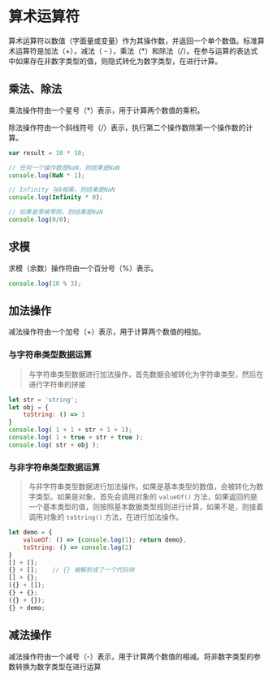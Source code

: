 # 算术运算符

算术运算符以数值（字面量或变量）作为其操作数，并返回一个单个数值。标准算术运算符是加法（+），减法（ - ），乘法（*）和除法（/）。在参与运算的表达式中如果存在非数字类型的值，则隐式转化为数字类型，在进行计算。

## 乘法、除法

乘法操作符由一个星号（*）表示，用于计算两个数值的乘积。

除法操作符由一个斜线符号（/）表示，执行第二个操作数除第一个操作数的计算。

```javascript
var result = 10 * 10;

// 任何一个操作数是NaN，则结果是NaN
console.log(NaN * 1);

// Infinity 与0相乘，则结果是NaN
console.log(Infinity * 0);

// 如果是零被零除，则结果是NaN
console.log(0/0);
```

## 求模

求模（余数）操作符由一个百分号（%）表示。

```javascript
console.log(10 % 3);
```

## 加法操作

减法操作符由一个加号（+）表示，用于计算两个数值的相加。

### 与字符串类型数据运算

> 与字符串类型数据进行加法操作，首先数据会被转化为字符串类型，然后在进行字符串的拼接

```javascript
let str = 'string';
let obj = {
    toString: () => 1
}
console.log( 1 + 1 + str + 1 + 1);
console.log( 1 + true + str + true );
console.log( str + obj );
```

### 与非字符串类型数据运算

> 与非字符串类型数据进行加法操作。如果是基本类型的数值，会被转化为数字类型。如果是对象，首先会调用对象的 `valueOf()` 方法，如果返回的是一个基本类型的值，则按照基本数据类型规则进行计算，如果不是，则接着调用对象的 `toString()` 方法，在进行加法操作。

```javascript
let demo = {
    valueOf: () => {console.log(1); return demo},
    toString: () => console.log(2)
}
[] + [];
{} + [];    // {} 被解析成了一个代码块
[] + {};
({} + []);
{} + {};
({} + {});
{} + demo;
```

## 减法操作

减法操作符由一个减号（-）表示，用于计算两个数值的相减。将非数字类型的参数转换为数字类型在进行运算
